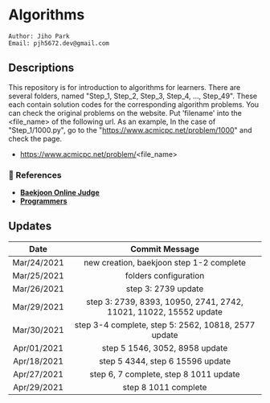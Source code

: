 # Algorithms
````
Author: Jiho Park
Email: pjh5672.dev@gmail.com
````


## Descriptions
This repository is for introduction to algorithms for learners. There are several folders, named "Step_1, Step_2, Step_3, Step_4, ..., Step_49". These each contain solution codes for the corresponding algorithm problems. You can check the original problems on the website. Put 'filename' into the <file_name> of the following url. As an example, In the case of "Step_1/1000.py", go to the "https://www.acmicpc.net/problem/1000" and check the page.    
- https://www.acmicpc.net/problem/<file_name>  

### :memo: References
- **[Baekjoon Online Judge](https://www.acmicpc.net)**     
- **[Programmers](https://programmers.co.kr/)**  

## Updates
| Date | Commit Message |
|:----:|:----:|
| Mar/24/2021 | new creation, baekjoon step 1-2 complete |
| Mar/25/2021 | folders configuration |
| Mar/26/2021 | step 3: 2739 update |
| Mar/29/2021 | step 3: 2739, 8393, 10950, 2741, 2742, 11021, 11022, 15552 update |  
| Mar/30/2021 | step 3-4 complete, step 5: 2562, 10818, 2577 update |  
| Apr/01/2021 | step 5 1546, 3052, 8958 update |  
| Apr/18/2021 | step 5 4344, step 6 15596 update |  
| Apr/27/2021 | step 6, 7 complete, step 8 1011 update |  
| Apr/29/2021 | step 8 1011 complete |  